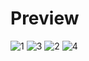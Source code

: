 # Preview

![1](https://github.com/maguzzz/virtue-banking/assets/65002100/1ba0e303-3e92-4b2f-b075-682186f4b940)
![3](https://github.com/maguzzz/virtue-banking/assets/65002100/0f75abd7-3323-42d1-9c0f-5b75cdf73fed)
![2](https://github.com/maguzzz/virtue-banking/assets/65002100/2ff8ed9e-59a7-4be7-a949-0aa56b0447e0)
![4](https://github.com/maguzzz/virtue-banking/assets/65002100/395ecfb9-e5e6-4d48-8195-8fc544b0d6a5)
